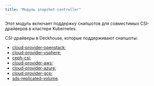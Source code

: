 ```yaml
---
title: "Модуль snapshot-controller"
---
```


Этот модуль включает поддержку снапшотов для совместимых CSI-драйверов в кластере Kubernetes.

CSI-драйверы в Deckhouse, которые поддерживают снапшоты:
- [cloud-provider-openstack](../030-cloud-provider-openstack/);
- [cloud-provider-vsphere](../030-cloud-provider-vsphere/);
- [ceph-csi](../031-ceph-csi/);
- [cloud-provider-aws](../030-cloud-provider-aws/);
- [cloud-provider-azure](../030-cloud-provider-azure/);
- [cloud-provider-gcp](../030-cloud-provider-gcp/);
- [sds-replicated-volume](/modules/sds-replicated-volume/stable/).
